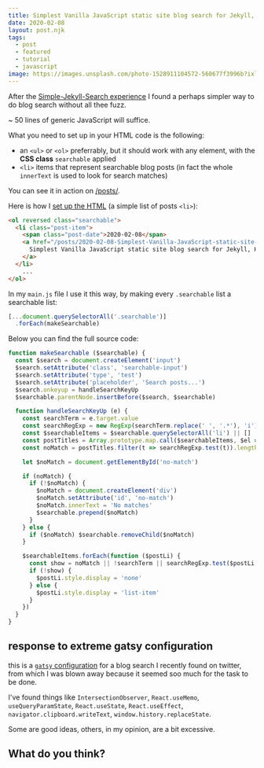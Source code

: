 ```yaml
---
title: Simplest Vanilla JavaScript static site blog search for Jekyll, Hugo, 11.ty
date: 2020-02-08
layout: post.njk
tags:
  - post
  - featured
  - tutorial
  - javascript
image: https://images.unsplash.com/photo-1528911104572-560677f3996b?ixlib=rb-1.2.1&ixid=eyJhcHBfaWQiOjEyMDd9&auto=format&fit=crop&w=250&q=40
---
```


After the [Simple-Jekyll-Search experience](https://github.com/christian-fei/Simple-Jekyll-Search/) I found a perhaps simpler way to do blog search without all thee fuzz.

~ 50 lines of generic JavaScript will suffice.

What you need to set up in your HTML code is the following:

- an `<ul>` or `<ol>` preferrably, but it should work with any element, with the **CSS class** `searchable` applied
- `<li>` items that represent searchable blog posts (in fact the whole `innerText` is used to look for search matches)

You can see it in action on [/posts/](/posts/).

Here is how I [set up the HTML](https://github.com/christian-fei/christian-fei.github.io/blob/master/posts/index.md) (a simple list of posts `<li>`):

```html
<ol reversed class="searchable">
  <li class="post-item">
    <span class="post-date">2020-02-08</span>
    <a href="/posts/2020-02-08-Simplest-Vanilla-JavaScript-static-site-blog-search-for-Jekyll,-Hugo,-11.ty-eleventy/" class="post-link">
      Simplest Vanilla JavaScript static site blog search for Jekyll, Hugo, 11.ty
    </a>
  </li>
    ...
</ol>
```

In my `main.js` file I use it this way, by making every `.searchable` list a searchable list:

```js
[...document.querySelectorAll('.searchable')]
  .forEach(makeSearchable)
```


Below you can find the full source code:

```js
function makeSearchable ($searchable) {
  const $search = document.createElement('input')
  $search.setAttribute('class', 'searchable-input')
  $search.setAttribute('type', 'test')
  $search.setAttribute('placeholder', 'Search posts...')
  $search.onkeyup = handleSearchKeyUp
  $searchable.parentNode.insertBefore($search, $searchable)

  function handleSearchKeyUp (e) {
    const searchTerm = e.target.value
    const searchRegExp = new RegExp(searchTerm.replace(' ', '.*'), 'i')
    const $searchableItems = $searchable.querySelectorAll('li') || []
    const postTitles = Array.prototype.map.call($searchableItems, $el => $el.innerText)
    const noMatch = postTitles.filter(t => searchRegExp.test(t)).length === 0

    let $noMatch = document.getElementById('no-match')

    if (noMatch) {
      if (!$noMatch) {
        $noMatch = document.createElement('div')
        $noMatch.setAttribute('id', 'no-match')
        $noMatch.innerText = 'No matches'
        $searchable.prepend($noMatch)
      }
    } else {
      if ($noMatch) $searchable.removeChild($noMatch)
    }

    $searchableItems.forEach(function ($postLi) {
      const show = noMatch || !searchTerm || searchRegExp.test($postLi.innerText)
      if (!show) {
        $postLi.style.display = 'none'
      } else {
        $postLi.style.display = 'list-item'
      }
    })
  }
}
```

## response to extreme gatsy configuration

this is a [`gatsy` configuration](https://twitter.com/kentcdodds/status/1225095035936362497) for a blog search I recently found on twitter, from which I was blown away because it seemed soo much for the task to be done.

I've found things like `IntersectionObserver`, `React.useMemo`, `useQueryParamState`, `React.useState`, `React.useEffect`, `navigator.clipboard.writeText`, `window.history.replaceState`.

Some are good ideas, others, in my opinion, are a bit excessive.

## What do you think?